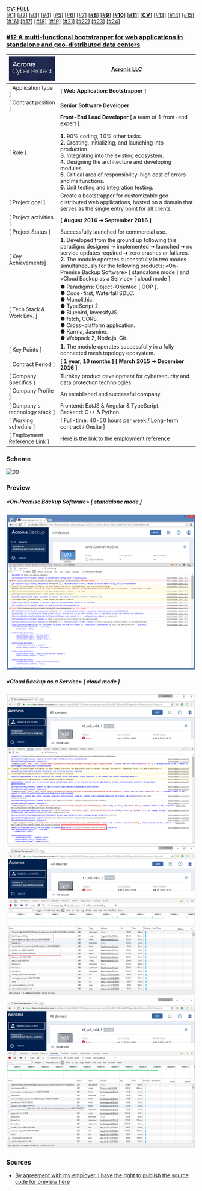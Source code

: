 [**CV: FULL**](https://shorturl.at/UpxsU)<br/>
[[#1]](../project01)&nbsp;[[#2]](../project02)&nbsp;[[#3]](../project03)&nbsp;[[#4]](../project04)&nbsp;[[#5]](../project05)&nbsp;[[#6]](../project06)&nbsp;[[#7]](../project07)&nbsp;[[**#8**]](../project08)&nbsp;[[**#9**]](../project09)&nbsp;[[**#10**]](../project10)&nbsp;[[**#11**]](../project11)&nbsp;[[**CV**]](../..)&nbsp;[[#13]](../project13)&nbsp;[[#14]](../project14)&nbsp;[[#15]](../project15)&nbsp;[[#16]](../project16)&nbsp;[[#17]](../project17)&nbsp;[[#18]](../project18)&nbsp;[[#19]](../project19)&nbsp;[[#21]](../project21)&nbsp;[[#22]](../project22)&nbsp;[[#23]](../project23)&nbsp;[[#24]](../project24)&nbsp;

### <ins>#12  A multi-functional bootstrapper for web applications in standalone and geo-distributed data centers</ins>

| ![logo](logo.png)              | **[Acronis LLC](https://www.acronis.com/)**                                                                                                                                                                                                                                                                                                                                                                                       |
|--------------------------------|-----------------------------------------------------------------------------------------------------------------------------------------------------------------------------------------------------------------------------------------------------------------------------------------------------------------------------------------------------------------------------------------------------------------------------------|
| [ Application type ]           | **[ Web Application: Bootstrapper ]**                                                                                                                                                                                                                                                                                                                                                                                             |
| [ Contract position ]          | **Senior Software Developer**                                                                                                                                                                                                                                                                                                                                                                                                     |
| [ Role ]                       | **Front-End Lead Developer** [ a team of 1 front-end expert ]<br/><br/>**1.** 90% coding, 10% other tasks.<br/>**2.** Creating, initializing, and launching into production.<br/>**3.** Integrating into the existing ecosystem.<br/>**4.** Designing the architecture and developing modules.<br/>**5.** Critical area of responsibility: high cost of errors and malfunctions.<br/>**6.** Unit testing and integration testing. |
| [ Project goal ]               | Create a bootstrapper for customizable geo-distributed web applications, hosted on a domain that serves as the single entry point for all clients.                                                                                                                                                                                                                                                                                |
| [ Project activities ]         | **[ August 2016 ➜ September 2016 ]**                                                                                                                                                                                                                                                                                                                                                                                              |
| [ Project Status ]             | Successfully launched for commercial use.                                                                                                                                                                                                                                                                                                                                                                                         |
| [ Key Achievements]            | **1.** Developed from the ground up following this paradigm: designed ➜ implemented ➜ launched ➜ no service updates required ➜ zero crashes or failures.<br/>**2.** The module operates successfully in two modes simultaneously for the following products: «On-Premise Backup Software» [ standalone mode ] and «Cloud Backup as a Service» [ cloud mode ].                                                                     |
| [ Tech Stack & Work Env. ]     | ● Paradigms: Object-Oriented [ OOP ].<br/>● Code-first, Waterfall SDLC.<br/>● Monolithic.<br/>● TypeScript 2.<br/>● Bluebird, InversifyJS.<br/>● fetch, CORS.<br/>● Cross-platform application.<br/>● Karma, Jasmine.<br/>● Webpack 2, Node.js, Git.                                                                                                                                                                              |
| [ Key Points ]                 | **1.** The module operates successfully in a fully connected mesh topology ecosystem.                                                                                                                                                                                                                                                                                                                                             |
| [ Contract Period ]            | **[ 1 year, 10 months ] [ March 2015 ➜ December 2016 ]**                                                                                                                                                                                                                                                                                                                                                                           |
| [ Company Specifics ]          | Turnkey product development for cybersecurity and data protection technologies.                                                                                                                                                                                                                                                                                                                                                   |
| [ Company Profile ]            | An established and successful company.                                                                                                                                                                                                                                                                                                                                                                                            |
| [ Company's technology stack ] | Frontend: ExtJS & Angular & TypeScript.<br/>Backend: C++ & Python.                                                                                                                                                                                                                                                                                                                                                                |
| [ Working schedule ]           | [ Full-time: 40-50 hours per week / Long-term contract / Onsite ]                                                                                                                                                                                                                                                                                                                                                                 |
| [ Employment Reference Link ]  | [Here is the link to the employment reference](https://github.com/alxptr/cv/blob/master/references/Acronis.Employment%20Reference.Poterenko.A.G.pdf)                                                                                                                                                                                                                                                                              |

### Scheme

![00](https://github.com/alxptr/ts-app-bootstrapper-seed/blob/master/schema.jpeg?raw=true)

### Preview

##### «On-Premise Backup Software» [ standalone mode ]
![000.jpg](preview/000.png)

##### «Cloud Backup as a Service» [ cloud mode ]
![001.jpg](preview/001.png)  
![002.jpg](preview/002.png)  
![003.jpg](preview/003.png)

### Sources

* [By agreement with my employer, I have the right to publish the source code for preview here](https://github.com/alxptr/ts-app-bootstrapper-seed)